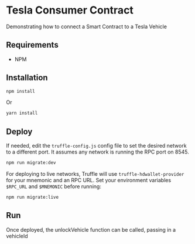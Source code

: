 # Tesla Consumer Contract

Demonstrating how to connect a Smart Contract to a Tesla Vehicle

## Requirements

- NPM

## Installation

```bash
npm install
```

Or

```bash
yarn install
```

## Deploy

If needed, edit the `truffle-config.js` config file to set the desired network to a different port. It assumes any network is running the RPC port on 8545.

```bash
npm run migrate:dev
```

For deploying to live networks, Truffle will use `truffle-hdwallet-provider` for your mnemonic and an RPC URL. Set your environment variables `$RPC_URL` and `$MNEMONIC` before running:

```bash
npm run migrate:live
```


## Run
Once deployed, the unlockVehicle function can be called, passing in a vehicleId

